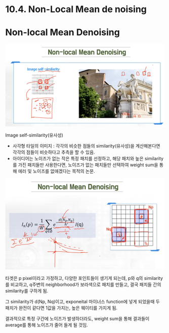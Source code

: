 # 10.4. Non-Local Mean de noising

# Non-local Mean Denoising

![스크린샷 2025-06-17 17.06.31.png](/assets/의료인공지능/10_4_Non-Local_Mean_de_noising/image.png)

Image self-similarity(유사성)

- 사각형 타일의 이미지 : 각각의 비슷한 점들의 similarity(유사성)을 계산해본다면 각각의 점들이 비슷하다고 추측을 할 수 있음.
- 아이디어는 노이즈가 없는 작은 특정 패치를 선정하고, 해당 패치와 높은 similarity를 가진 패치들만 사용한다면, 노이즈가 없는 패치들만 선택하여 weight sum을 통해 에러 및 노이즈를 없애겠다는 목적의 논문.

![스크린샷 2025-06-17 17.13.41.png](/assets/의료인공지능/10_4_Non-Local_Mean_de_noising/image_2.png)

타겟은 p pixel이라고 가정하고, 다양한 포인트들이 생기게 되는데, p와 q의 similarity를 비교하고, q주변의 neighborhood가 보라색으로 패치를 만들고, 결국 패치들 간의 similarity를 구하게 됨.

그 similarity가 d(Np, Nq)이고, exponeital 마이너스 function에 넣게 되었을때 두 패치가 완전이 같다면 1값을 가지는, 높은 웨이티를 가지게 됨.

결과적으로 특정 구간에 노이즈가 발생하더라도, weight sum을 통해 결과들이 average를 통해 노이즈가 줄어 들게 될 것임.
